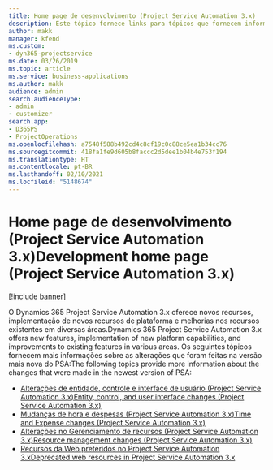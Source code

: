 ```yaml
---
title: Home page de desenvolvimento (Project Service Automation 3.x)
description: Este tópico fornece links para tópicos que fornecem informações de desenvolvimento do Dynamics 365 Project Service Automation (PSA) versão 3.x.
author: makk
manager: kfend
ms.custom:
- dyn365-projectservice
ms.date: 03/26/2019
ms.topic: article
ms.service: business-applications
ms.author: makk
audience: admin
search.audienceType:
- admin
- customizer
search.app:
- D365PS
- ProjectOperations
ms.openlocfilehash: a7548f588b492cd4c8cf19c0c88ce5ea1b34cc76
ms.sourcegitcommit: 418fa1fe9d605b8faccc2d5dee1b04b4e753f194
ms.translationtype: HT
ms.contentlocale: pt-BR
ms.lasthandoff: 02/10/2021
ms.locfileid: "5148674"
---
```

# <a name="development-home-page-project-service-automation-3x"></a><span data-ttu-id="3e30c-103">Home page de desenvolvimento (Project Service Automation 3.x)</span><span class="sxs-lookup"><span data-stu-id="3e30c-103">Development home page (Project Service Automation 3.x)</span></span>

[!include [banner](../../includes/psa-now-project-operations.md)]

<span data-ttu-id="3e30c-104">O Dynamics 365 Project Service Automation 3.x oferece novos recursos, implementação de novos recursos de plataforma e melhorias nos recursos existentes em diversas áreas.</span><span class="sxs-lookup"><span data-stu-id="3e30c-104">Dynamics 365 Project Service Automation 3.x offers new features, implementation of new platform capabilities, and improvements to existing features in various areas.</span></span> <span data-ttu-id="3e30c-105">Os seguintes tópicos fornecem mais informações sobre as alterações que foram feitas na versão mais nova do PSA:</span><span class="sxs-lookup"><span data-stu-id="3e30c-105">The following topics provide more information about the changes that were made in the newest version of PSA:</span></span>

- [<span data-ttu-id="3e30c-106">Alterações de entidade, controle e interface de usuário (Project Service Automation 3.x)</span><span class="sxs-lookup"><span data-stu-id="3e30c-106">Entity, control, and user interface changes (Project Service Automation 3.x)</span></span>](../developer-guides/entity-changes-v3.x.md)
- [<span data-ttu-id="3e30c-107">Mudanças de hora e despesas (Project Service Automation 3.x)</span><span class="sxs-lookup"><span data-stu-id="3e30c-107">Time and Expense changes (Project Service Automation 3.x)</span></span>](../developer-guides/time-expense-changes-v3.x.md)
- [<span data-ttu-id="3e30c-108">Alterações no Gerenciamento de recursos (Project Service Automation 3.x)</span><span class="sxs-lookup"><span data-stu-id="3e30c-108">Resource management changes (Project Service Automation 3.x)</span></span>](../developer-guides/resource-management-changes-v3.x.md)
- [<span data-ttu-id="3e30c-109">Recursos da Web preteridos no Project Service Automation 3.x</span><span class="sxs-lookup"><span data-stu-id="3e30c-109">Deprecated web resources in Project Service Automation 3.x</span></span>](../developer-guides/web-resources-deprecated-v3.x.md)
